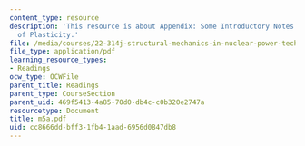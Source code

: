 ```yaml
---
content_type: resource
description: 'This resource is about Appendix: Some Introductory Notes to the Theory
  of Plasticity.'
file: /media/courses/22-314j-structural-mechanics-in-nuclear-power-technology-fall-2006/cc8666ddbff31fb41aad6956d0847db8_m5a.pdf
file_type: application/pdf
learning_resource_types:
- Readings
ocw_type: OCWFile
parent_title: Readings
parent_type: CourseSection
parent_uid: 469f5413-4a85-70d0-db4c-c0b320e2747a
resourcetype: Document
title: m5a.pdf
uid: cc8666dd-bff3-1fb4-1aad-6956d0847db8
---
```

